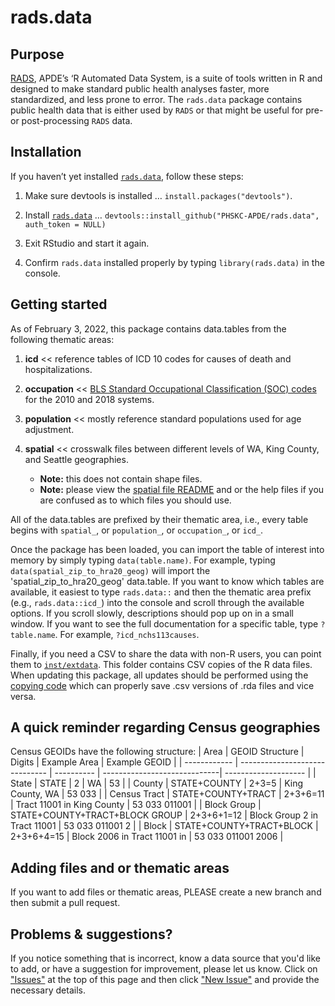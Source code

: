 # rads.data

## Purpose
[RADS](https://github.com/PHSKC-APDE/rads), APDE’s ‘R Automated Data System, is a suite of tools written in R and designed to make standard public health analyses faster, more standardized, and less prone to error. The `rads.data` package contains public health data that is either used by `RADS` or that might be useful for pre- or post-processing `RADS` data. 


## Installation

If you haven’t yet installed [`rads.data`](https://github.com/PHSKC-APDE/rads.data), follow these steps:

1. Make sure devtools is installed … `install.packages("devtools")`.

2. Install [`rads.data`](https://github.com/PHSKC-APDE/rads.data) …
    `devtools::install_github("PHSKC-APDE/rads.data", auth_token = NULL)`

3. Exit RStudio and start it again. 

4. Confirm `rads.data` installed properly by typing `library(rads.data)` in the console.

## Getting started
As of February 3, 2022, this package contains data.tables from the following thematic areas:

1. **icd** << reference tables of ICD 10 codes for causes of death and hospitalizations.

2. **occupation** << [BLS Standard Occupational Classification (SOC) codes](https://www.bls.gov/soc/) for the 2010 and 2018 systems.

3. **population** << mostly reference standard populations used for age adjustment.

4. **spatial** << crosswalk files between different levels of WA, King County, and Seattle geographies. 

    - **Note:** this does not contain shape files.
    - **Note:** please view the [spatial file README](https://github.com/PHSKC-APDE/rads.data/blob/main/inst/extdata/spatial_data/README.md) and or the help files if you are confused as to which files you should use.


All of the data.tables are prefixed by their thematic area, i.e., every table begins with `spatial_`, or `population_`, or `occupation_`, or `icd_`.

Once the package has been loaded, you can import the table of interest into memory by simply typing `data(table.name)`. For example, typing `data(spatial_zip_to_hra20_geog)` will import the 'spatial_zip_to_hra20_geog' data.table. If you want to know which tables are available, it easiest to type `rads.data::` and then the thematic area prefix (e.g., `rads.data::icd_`) into the console and scroll through the available options. If you scroll slowly, descriptions should pop up on in a small window. If you want to see the full documentation for a specific table, type `?table.name`. For example, `?icd_nchs113causes`.

Finally, if you need a CSV to share the data with non-R users, you can point them to [`inst/extdata`](https://github.com/PHSKC-APDE/rads.data/inst/extdata). This folder contains CSV copies of the R data files. When updating this package, all updates should be performed using the [copying code](https://github.com/PHSKC-APDE/rads.data/blob/main/data-raw/copy_rda_to_csv.R) which can properly save .csv versions of .rda files and vice versa.

## A quick reminder regarding Census geographies
Census GEOIDs have the following structure:
| Area    | GEOID Structure                | Digits     | Example Area                 | Example GEOID        |
| ------------ | ------------------------------ | ---------- | -----------------------------| -------------------- |
| State        | STATE                          | 2          | WA                           | 53                   |
| County       | STATE+COUNTY                   | 2+3=5      | King County, WA              | 53 033               |
| Census Tract | STATE+COUNTY+TRACT             | 2+3+6=11   | Tract 11001 in King County   | 53 033 011001        |
| Block Group  | STATE+COUNTY+TRACT+BLOCK GROUP | 2+3+6+1=12 | Block Group 2 in Tract 11001 | 53 033 011001 2      |
| Block        | STATE+COUNTY+TRACT+BLOCK       | 2+3+6+4=15 | Block 2006 in Tract 11001 in | 53 033 011001 2006   |

## Adding files and or thematic areas
If you want to add files or thematic areas, PLEASE create a new branch and then submit a pull request.

## Problems & suggestions?
If you notice something that is incorrect, know a data source that you'd like to add, or have a suggestion for improvement, please let us know. Click on ["Issues"](https://github.com/PHSKC-APDE/rads.data/issues) at the top of this page and then click ["New Issue"](https://github.com/PHSKC-APDE/rads.data/issues/new/choose) and provide the necessary details. 

